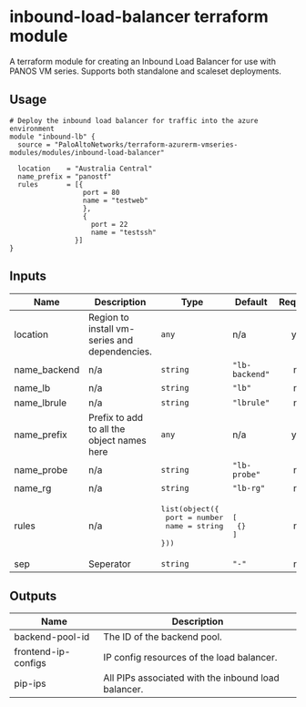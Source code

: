 inbound-load-balancer terraform module
===========

A terraform module for creating an Inbound Load Balancer for use with PANOS VM series. Supports both standalone and
scaleset deployments.

Usage
-----

```hcl
# Deploy the inbound load balancer for traffic into the azure environment
module "inbound-lb" { 
  source = "PaloAltoNetworks/terraform-azurerm-vmseries-modules/modules/inbound-load-balancer"

  location    = "Australia Central"
  name_prefix = "panostf"
  rules       = [{
                  port = 80
                  name = "testweb"
                  },
                  {
                    port = 22
                    name = "testssh"
                }]
}
```

## Inputs

| Name | Description | Type | Default | Required |
|------|-------------|------|---------|:--------:|
| location | Region to install vm-series and dependencies. | `any` | n/a | yes |
| name\_backend | n/a | `string` | `"lb-backend"` | no |
| name\_lb | n/a | `string` | `"lb"` | no |
| name\_lbrule | n/a | `string` | `"lbrule"` | no |
| name\_prefix | Prefix to add to all the object names here | `any` | n/a | yes |
| name\_probe | n/a | `string` | `"lb-probe"` | no |
| name\_rg | n/a | `string` | `"lb-rg"` | no |
| rules | n/a | <pre>list(object({<br>    port = number<br>    name = string<br>  }))</pre> | <pre>[<br>  {}<br>]</pre> | no |
| sep | Seperator | `string` | `"-"` | no |

## Outputs

| Name | Description |
|------|-------------|
| backend-pool-id | The ID of the backend pool. |
| frontend-ip-configs | IP config resources of the load balancer. |
| pip-ips | All PIPs associated with the inbound load balancer. |

